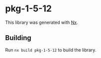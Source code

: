 # pkg-1-5-12

This library was generated with [Nx](https://nx.dev).

## Building

Run `nx build pkg-1-5-12` to build the library.
